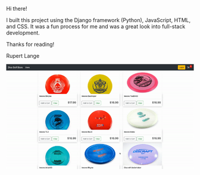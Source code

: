Hi there!

I built this project using the Django framework (Python), JavaScript, HTML, and CSS.
It was a fun process for me and was a great look into full-stack development.

Thanks for reading!

Rupert Lange

![Demo](ecommercedemo.gif)
